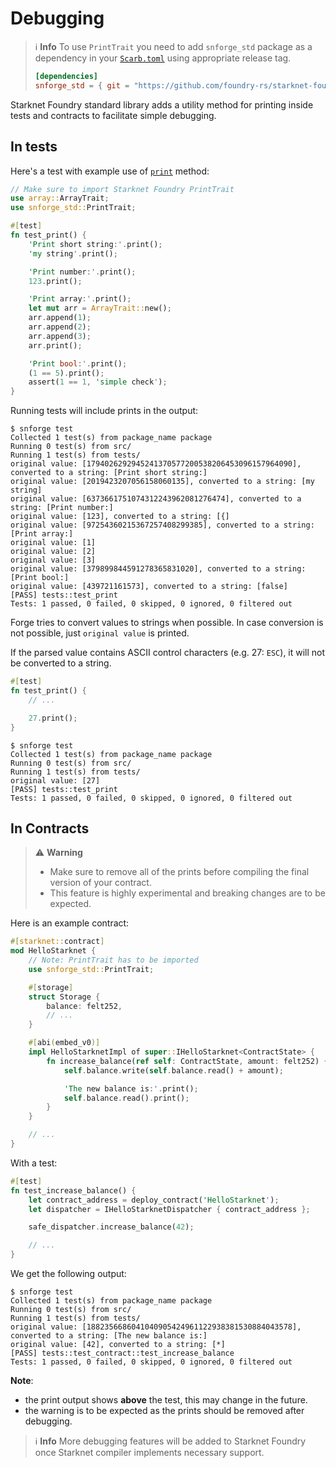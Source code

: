 # Debugging

> ℹ️ **Info**
> To use `PrintTrait` you need to add `snforge_std` package as a dependency in
> your [`Scarb.toml`](https://docs.swmansion.com/scarb/docs/guides/dependencies.html#adding-a-dependency)
> using appropriate release tag.
>```toml
> [dependencies]
> snforge_std = { git = "https://github.com/foundry-rs/starknet-foundry.git", tag = "v0.12.0" }
> ```

Starknet Foundry standard library adds a utility method for printing inside tests and contracts to facilitate simple debugging.

## In tests

Here's a test with example use of [`print`](../appendix/forge-library/print.md) method:

```rust
// Make sure to import Starknet Foundry PrintTrait
use array::ArrayTrait;
use snforge_std::PrintTrait;

#[test]
fn test_print() {
    'Print short string:'.print();
    'my string'.print();

    'Print number:'.print();
    123.print();

    'Print array:'.print();
    let mut arr = ArrayTrait::new();
    arr.append(1);
    arr.append(2);
    arr.append(3);
    arr.print();

    'Print bool:'.print();
    (1 == 5).print();
    assert(1 == 1, 'simple check');
}
```

Running tests will include prints in the output:

```shell
$ snforge test
Collected 1 test(s) from package_name package
Running 0 test(s) from src/
Running 1 test(s) from tests/
original value: [1794026292945241370577200538206453096157964090], converted to a string: [Print short string:]
original value: [2019423207056158060135], converted to a string: [my string]
original value: [6373661751074312243962081276474], converted to a string: [Print number:]
original value: [123], converted to a string: [{]
original value: [97254360215367257408299385], converted to a string: [Print array:]
original value: [1]
original value: [2]
original value: [3]
original value: [379899844591278365831020], converted to a string: [Print bool:]
original value: [439721161573], converted to a string: [false]
[PASS] tests::test_print
Tests: 1 passed, 0 failed, 0 skipped, 0 ignored, 0 filtered out
```

Forge tries to convert values to strings when possible. In case conversion is not possible,
just `original value` is printed.

If the parsed value contains ASCII control characters (e.g. 27: `ESC`), it will not be converted to a string.

```rust
#[test]
fn test_print() {
    // ...

    27.print();
}
```

```shell
$ snforge test
Collected 1 test(s) from package_name package
Running 0 test(s) from src/
Running 1 test(s) from tests/
original value: [27]
[PASS] tests::test_print
Tests: 1 passed, 0 failed, 0 skipped, 0 ignored, 0 filtered out
```

## In Contracts
> ⚠️ **Warning**
>
> - Make sure to remove all of the prints before compiling the final version of your contract.
> - This feature is highly experimental and breaking changes are to be expected.

Here is an example contract:

```rust
#[starknet::contract]
mod HelloStarknet {
    // Note: PrintTrait has to be imported
    use snforge_std::PrintTrait;

    #[storage]
    struct Storage {
        balance: felt252,
        // ...
    }

    #[abi(embed_v0)]
    impl HelloStarknetImpl of super::IHelloStarknet<ContractState> {
        fn increase_balance(ref self: ContractState, amount: felt252) {
            self.balance.write(self.balance.read() + amount);

            'The new balance is:'.print();
            self.balance.read().print();
        }
    }

    // ...
}
```
With a test:
```rust
#[test]
fn test_increase_balance() {
    let contract_address = deploy_contract('HelloStarknet');
    let dispatcher = IHelloStarknetDispatcher { contract_address };

    safe_dispatcher.increase_balance(42);

    // ...
}
```
We get the following output:
```shell
$ snforge test
Collected 1 test(s) from package_name package
Running 0 test(s) from src/
Running 1 test(s) from tests/
original value: [1882356686041040905424961122938381530884043578], converted to a string: [The new balance is:]
original value: [42], converted to a string: [*]
[PASS] tests::test_contract::test_increase_balance
Tests: 1 passed, 0 failed, 0 skipped, 0 ignored, 0 filtered out
```

**Note**:
- the print output shows **above** the test, this may change in the future.
- the warning is to be expected as the prints should be removed after debugging.

> ℹ️ **Info**
> More debugging features will be added to Starknet Foundry once Starknet compiler implements necessary support.
